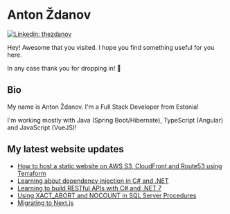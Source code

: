 # Anton Ždanov

[![Linkedin: thezdanov](https://img.shields.io/badge/-Anton%20Ždanov-blue?style=flat-square&logo=Linkedin&logoColor=white&link=https://www.linkedin.com/in/azdanov/)](https://www.linkedin.com/in/azdanov/)

Hey! Awesome that you visited. I hope you find something useful for you here.

In any case thank you for dropping in! 🙂

## Bio

My name is Anton Ždanov. I'm a Full Stack Developer from Estonia!

I'm working mostly with Java (Spring Boot/Hibernate), TypeScript (Angular) and JavaScript (VueJS)!

## My latest website updates
<!-- BLOG-POST-LIST:START -->
- [How to host a static website on AWS S3, CloudFront and Route53 using Terraform](https://azdanov.dev/articles/aws-terraform-static-website)
- [Learning about dependency injection in C# and .NET](https://azdanov.dev/articles/learning-about-dependeny-injection-in-csharp-and-dotnet)
- [Learning to build RESTful APIs with C# and .NET 7](https://azdanov.dev/articles/first-steps-restful-api-dotnet)
- [Using XACT_ABORT and NOCOUNT in SQL Server Procedures](https://azdanov.dev/articles/using-xact-abort-and-nocount-in-sql-server)
- [Migrating to Next.js](https://azdanov.dev/articles/migrating-to-nextjs)
<!-- BLOG-POST-LIST:END -->
